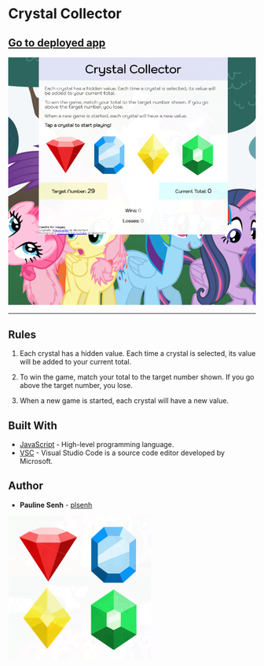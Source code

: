 # Crystal Collector

## [Go to deployed app](https://plsenh.github.io/CrystalCollector/)

![Crystals](assets/images/crystal_collector4.PNG)

---

## Rules

1. Each crystal has a hidden value. Each time a crystal is selected, its value will be added to your current total.

2. To win the game, match your total to the target number shown. If you go above the target number, you lose.

3. When a new game is started, each crystal will have a new value.

## Built With

- [JavaScript](https://developer.mozilla.org/en-US/docs/Web/JavaScript) - High-level programming language.
- [VSC](https://code.visualstudio.com/) - Visual Studio Code is a source code editor developed by Microsoft.

## Author

- **Pauline Senh** - [plsenh](https://github.com/plsenh)

![Crystals](assets/images/crystal_collector.PNG)

